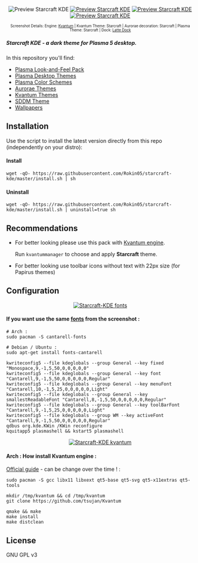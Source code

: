  
<p align="center">
  <img src="https://raw.githubusercontent.com/Rokin05/starcraft-kde/master/INFO/screenshots/preview.1.png" alt="Preview Starcraft KDE"/>
  <a href="https://raw.githubusercontent.com/Rokin05/starcraft-kde/master/INFO/screenshots/preview.2.png"><img src="https://raw.githubusercontent.com/Rokin05/starcraft-kde/master/INFO/screenshots/thumbs/mini.preview.2.png" alt="Preview Starcraft KDE"/></a> <a href="https://raw.githubusercontent.com/Rokin05/starcraft-kde/master/INFO/screenshots/preview.3.png"><img src="https://raw.githubusercontent.com/Rokin05/starcraft-kde/master/INFO/screenshots/thumbs/mini.preview.3.png" alt="Preview Starcraft KDE"/></a> <a href="https://github.com/Rokin05/starcraft-kde/tree/master/wallpapers/Starcraft/contents/images"><img src="https://raw.githubusercontent.com/Rokin05/starcraft-kde/master/INFO/screenshots/thumbs/mini.preview.4.png" alt="Preview Starcraft KDE"/></a>
</p><p align="center">
  <sup><sub>Screenshot Details: Engine: <a href="https://github.com/tsujan/Kvantum/tree/master/Kvantum">Kvantum</a> | Kvantum Theme: Starcraft | Aurorae decoration: Starcraft | Plasma Theme: Starcraft | Dock: <a href="https://github.com/psifidotos/Latte-Dock">Latte Dock</a></sub></sup></p>



##### Starcraft KDE - a dark theme for Plasma 5 desktop.

In this repository you'll find:

- [Plasma Look-and-Feel Pack](https://www.opendesktop.org/p/1231520/)
- [Plasma Desktop Themes](https://www.opendesktop.org/p/1231518/)
- [Plasma Color Schemes](https://www.opendesktop.org/p/1231519/)
- [Aurorae Themes](https://www.opendesktop.org/p/1231523/)
- [Kvantum Themes](https://www.opendesktop.org/p/1231521/)    
- [SDDM Theme](https://www.opendesktop.org/p/1231525/)    
- [Wallpapers](https://www.opendesktop.org/p/1231526/)    

## Installation

Use the script to install the latest version directly from this repo (independently on your distro):

#### Install

```
wget -qO- https://raw.githubusercontent.com/Rokin05/starcraft-kde/master/install.sh | sh
```


#### Uninstall

```
wget -qO- https://raw.githubusercontent.com/Rokin05/starcraft-kde/master/install.sh | uninstall=true sh
```


## Recommendations

- For better looking please use this pack with [Kvantum engine](https://github.com/tsujan/Kvantum/tree/master/Kvantum).

  Run `kvantummanager` to choose and apply **Starcraft** theme.

- For better looking use toolbar icons without text with 22px size (for Papirus themes)



## Configuration



<a href="https://raw.githubusercontent.com/Rokin05/starcraft-kde/master/INFO/screenshots/fonts-config.png"><p align="center"><img src="https://raw.githubusercontent.com/Rokin05/starcraft-kde/master/INFO/screenshots/thumbs/mini.fonts.png" alt="Starcraft-KDE fonts"/></p></a>

#### If you want use the same <a href="https://raw.githubusercontent.com/Rokin05/starcraft-kde/master/INFO/screenshots/fonts-config.png">fonts</a> from the screenshot :
```
# Arch :
sudo pacman -S cantarell-fonts

# Debian / Ubuntu :
sudo apt-get install fonts-cantarell

kwriteconfig5 --file kdeglobals --group General --key fixed "Monospace,9,-1,5,50,0,0,0,0,0"
kwriteconfig5 --file kdeglobals --group General --key font "Cantarell,9,-1,5,50,0,0,0,0,0,Regular"
kwriteconfig5 --file kdeglobals --group General --key menuFont "Cantarell,10,-1,5,25,0,0,0,0,0,Light"
kwriteconfig5 --file kdeglobals --group General --key smallestReadableFont "Cantarell,8,-1,5,50,0,0,0,0,0,Regular"
kwriteconfig5 --file kdeglobals --group General --key toolBarFont "Cantarell,9,-1,5,25,0,0,0,0,0,Light"
kwriteconfig5 --file kdeglobals --group WM --key activeFont "Cantarell,9,-1,5,50,0,0,0,0,0,Regular"
qdbus org.kde.KWin /KWin reconfigure
kquitapp5 plasmashell && kstart5 plasmashell
```


<a href="https://github.com/tsujan/Kvantum/tree/master/Kvantum"><p align="center"><img src="https://raw.githubusercontent.com/Rokin05/starcraft-kde/master/INFO/screenshots/thumbs/mini.kvantum.png" alt="Starcraft-KDE kvantum"/></p></a>

#### Arch : How install Kvantum engine :

<a href="https://github.com/tsujan/Kvantum/blob/master/Kvantum/INSTALL">Official guide</a> - can be change over the time ! :
```
sudo pacman -S gcc libx11 libxext qt5-base qt5-svg qt5-x11extras qt5-tools

mkdir /tmp/kvantum && cd /tmp/kvantum
git clone https://github.com/tsujan/Kvantum

qmake && make
make install
make distclean
```


## License

GNU GPL v3
 










 
